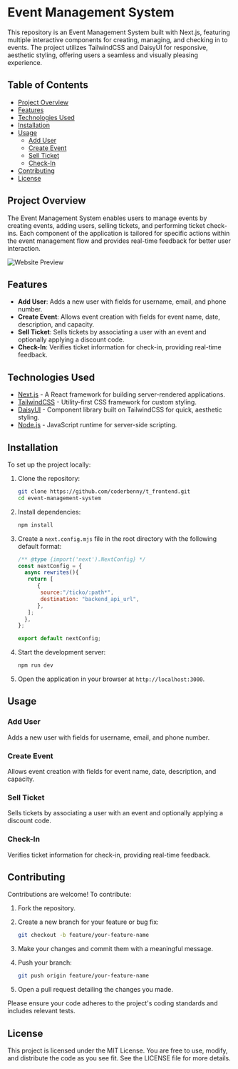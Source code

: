 # Event Management System

This repository is an Event Management System built with Next.js, featuring multiple interactive components for creating, managing, and checking in to events. The project utilizes TailwindCSS and DaisyUI for responsive, aesthetic styling, offering users a seamless and visually pleasing experience.

## Table of Contents

- [Project Overview](#project-overview)
- [Features](#features)
- [Technologies Used](#technologies-used)
- [Installation](#installation)
- [Usage](#usage)
  - [Add User](#add-user)
  - [Create Event](#create-event)
  - [Sell Ticket](#sell-ticket)
  - [Check-In](#check-in)
- [Contributing](#contributing)
- [License](#license)

## Project Overview

The Event Management System enables users to manage events by creating events, adding users, selling tickets, and performing ticket check-ins. Each component of the application is tailored for specific actions within the event management flow and provides real-time feedback for better user interaction.

![Website Preview](/tnew.jpg)


## Features

- **Add User**: Adds a new user with fields for username, email, and phone number.
- **Create Event**: Allows event creation with fields for event name, date, description, and capacity.
- **Sell Ticket**: Sells tickets by associating a user with an event and optionally applying a discount code.
- **Check-In**: Verifies ticket information for check-in, providing real-time feedback.

## Technologies Used

- [Next.js](https://nextjs.org/) - A React framework for building server-rendered applications.
- [TailwindCSS](https://tailwindcss.com/) - Utility-first CSS framework for custom styling.
- [DaisyUI](https://daisyui.com/) - Component library built on TailwindCSS for quick, aesthetic styling.
- [Node.js](https://nodejs.org/) - JavaScript runtime for server-side scripting.

## Installation

To set up the project locally:

1. Clone the repository:

   ```bash
   git clone https://github.com/coderbenny/t_frontend.git
   cd event-management-system
   ```

2. Install dependencies:

   ```bash
   npm install
   ```

3. Create a `next.config.mjs` file in the root directory with the following default format:

   ```javascript
   /** @type {import('next').NextConfig} */
   const nextConfig = {
     async rewrites(){
      return [
         {
          source:"/ticko/:path*",
          destination: "backend_api_url",
         },
      ];
     },
   };

   export default nextConfig;
   ```

4. Start the development server:

   ```bash
   npm run dev
   ```

5. Open the application in your browser at `http://localhost:3000`.

## Usage

### Add User
Adds a new user with fields for username, email, and phone number.

### Create Event
Allows event creation with fields for event name, date, description, and capacity.

### Sell Ticket
Sells tickets by associating a user with an event and optionally applying a discount code.

### Check-In
Verifies ticket information for check-in, providing real-time feedback.

## Contributing

Contributions are welcome! To contribute:

1. Fork the repository.
2. Create a new branch for your feature or bug fix:

   ```bash
   git checkout -b feature/your-feature-name
   ```

3. Make your changes and commit them with a meaningful message.
4. Push your branch:

   ```bash
   git push origin feature/your-feature-name
   ```

5. Open a pull request detailing the changes you made.

Please ensure your code adheres to the project's coding standards and includes relevant tests.

## License

This project is licensed under the MIT License. You are free to use, modify, and distribute the code as you see fit. See the LICENSE file for more details.
